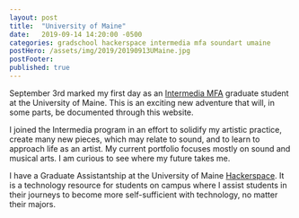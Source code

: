 ```yaml
---
layout: post
title:  "University of Maine"
date:   2019-09-14 14:20:00 -0500
categories: gradschool hackerspace intermedia mfa soundart umaine
postHero: /assets/img/2019/20190913UMaine.jpg
postFooter:
published: true
---
```

September 3rd marked my first day as an [Intermedia MFA](https://intermedia.umaine.edu/mfa-program/) graduate student at the University of Maine. This is an exciting new adventure that will, in some parts, be documented through this website.

I joined the Intermedia program in an effort to solidify my artistic practice, create many new pieces, which may relate to sound, and to learn to approach life as an artist. My current portfolio focuses mostly on sound and musical arts. I am curious to see where my future takes me.

I have a Graduate Assistantship at the University of Maine [Hackerspace](umaine.edu/hackerspace/). It is a technology resource for students on campus where I assist students in their journeys to become more self-sufficient with technology, no matter their majors.
